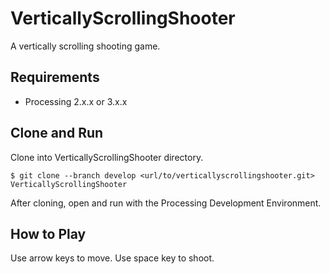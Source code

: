 # VerticallyScrollingShooter

A vertically scrolling shooting game.

## Requirements

* Processing 2.x.x or 3.x.x

## Clone and Run

Clone into VerticallyScrollingShooter directory.

```
$ git clone --branch develop <url/to/verticallyscrollingshooter.git> VerticallyScrollingShooter
```

After cloning, open and run with the Processing Development Environment.

## How to Play

Use arrow keys to move. Use space key to shoot.
